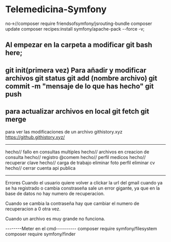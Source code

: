 # Telemedicina-Symfony
no->//composer require friendsofsymfony/jsrouting-bundle
 composer update
 composer recipes:install symfony/apache-pack --force -v;

Al empezar
en la carpeta a modificar git bash here;
-----------
git init(primera vez)
Para añadir y modificar archivos
git status 
git add (nombre archivo)
git commit -m "mensaje de lo que has hecho"
git push
-----------------
para actualizar archivos en local
git fetch
git merge
----------------
para ver las modificaciones de un archivo
githistory.xyz
https://github.githistory.xyz/


--------------------------------------------------------------------

hecho// fallo en consultas multiples
hecho// archivos en creacion de consulta
hecho// registro @comem
hecho// perfil medicos
hecho// recuperar clave
hecho// carga de trabajo
eliminar foto perfil
eliminar cv
hecho// cerrar cuenta
api publica

---------------------------------------------------------------------------
Errores
Cuando el usuario quiere volver a clickar la url del gmail cuando ya se ha registrado o cambia constraseña sale un error gigante, ya que en la base de datos no hay numero de recuperacion.

Cuando se cambia la contraseña hay que cambiar el numero de recuperacion a 0 otra vez.

Cuando un archivo es muy grande no funciona.


--------Meter en el cmd----------
composer require symfony/filesystem
composer require symfony/finder

